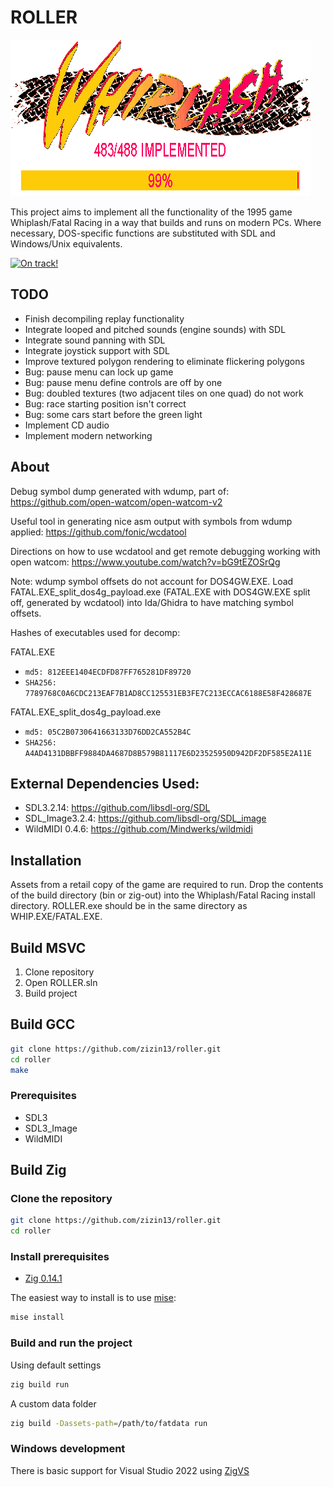 # ROLLER
![Roller logo](./images/whiplash.gif)

This project aims to implement all the functionality of the 1995 game Whiplash/Fatal Racing in a way that builds and runs on modern PCs. Where necessary, DOS-specific functions are substituted with SDL and Windows/Unix equivalents.

[![On track!](https://img.youtube.com/vi/xjQ-uQNEEpM/maxresdefault.jpg)](https://www.youtube.com/watch?v=xjQ-uQNEEpM)

## TODO
* Finish decompiling replay functionality
* Integrate looped and pitched sounds (engine sounds) with SDL
* Integrate sound panning with SDL
* Integrate joystick support with SDL
* Improve textured polygon rendering to eliminate flickering polygons
* Bug: pause menu can lock up game
* Bug: pause menu define controls are off by one
* Bug: doubled textures (two adjacent tiles on one quad) do not work
* Bug: race starting position isn't correct
* Bug: some cars start before the green light
* Implement CD audio
* Implement modern networking

## About

Debug symbol dump generated with wdump, part of: https://github.com/open-watcom/open-watcom-v2

Useful tool in generating nice asm output with symbols from wdump applied: https://github.com/fonic/wcdatool

Directions on how to use wcdatool and get remote debugging working with open watcom: https://www.youtube.com/watch?v=bG9tEZOSrQg

Note: wdump symbol offsets do not account for DOS4GW.EXE. Load FATAL.EXE_split_dos4g_payload.exe (FATAL.EXE with DOS4GW.EXE split off, generated by wcdatool) into Ida/Ghidra to have matching symbol offsets.

Hashes of executables used for decomp:

FATAL.EXE
* `md5: 812EEE1404ECDFD87FF765281DF89720`
* `SHA256: 7789768C0A6CDC213EAF7B1AD8CC125531EB3FE7C213ECCAC6188E58F428687E`

FATAL.EXE_split_dos4g_payload.exe
* `md5: 05C2B0730641663133D76DD2CA552B4C`
* `SHA256: A4AD4131DBBFF9884DA4687D8B579B81117E6D23525950D942DF2DF585E2A11E`

## External Dependencies Used:
* SDL3.2.14: https://github.com/libsdl-org/SDL
* SDL_Image3.2.4: https://github.com/libsdl-org/SDL_image
* WildMIDI 0.4.6: https://github.com/Mindwerks/wildmidi

## Installation

Assets from a retail copy of the game are required to run. Drop the contents of the build directory (bin or zig-out) into the Whiplash/Fatal Racing install directory. ROLLER.exe should be in the same directory as WHIP.EXE/FATAL.EXE.

## Build MSVC
1. Clone repository
2. Open ROLLER.sln
3. Build project

## Build GCC
```bash
git clone https://github.com/zizin13/roller.git
cd roller
make
```

### Prerequisites
* SDL3
* SDL3_Image
* WildMIDI

## Build Zig

### Clone the repository

```bash
git clone https://github.com/zizin13/roller.git
cd roller
```

### Install prerequisites

- [Zig 0.14.1](https://ziglang.org/download/)

The easiest way to install is to use [mise](https://mise.jdx.dev/):

```bash
mise install
```
### Build and run the project

Using default settings
```bash
zig build run
```

A custom data folder
```bash
zig build -Dassets-path=/path/to/fatdata run
```

### Windows development

There is basic support for Visual Studio 2022 using [ZigVS](https://marketplace.visualstudio.com/items?itemName=LuckystarStudio.ZigVS)
